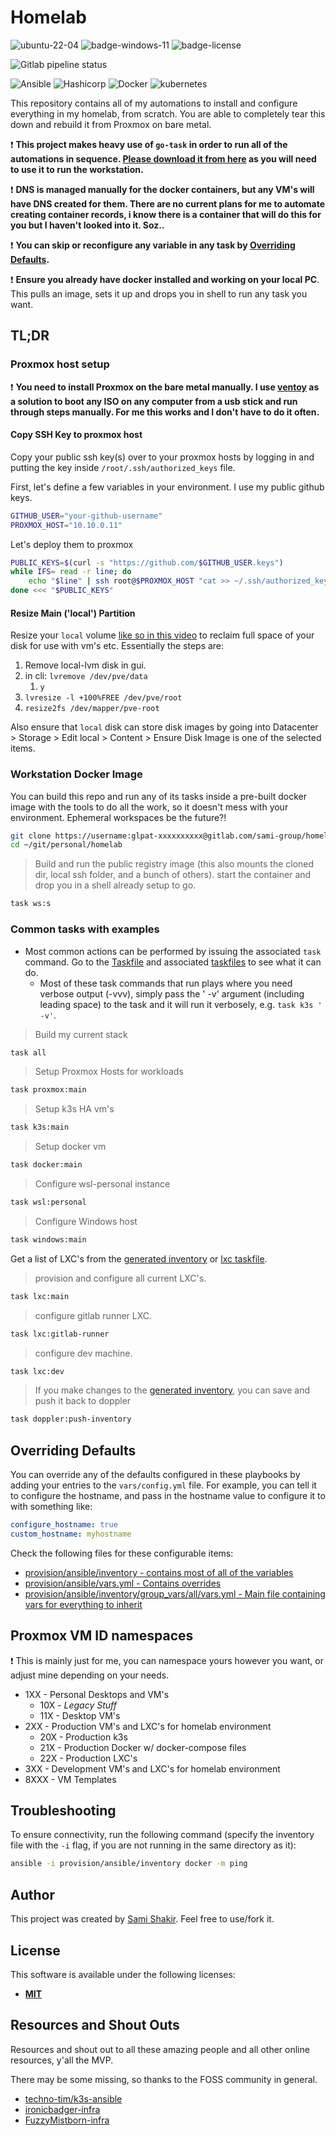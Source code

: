 # Homelab

![ubuntu-22-04](https://img.shields.io/badge/OS-Ubuntu%2022.04-blue)
![badge-windows-11](https://img.shields.io/badge/OS-Windows%2011%2021H2-blue)
![badge-license](https://img.shields.io/badge/License-MIT-informational)

![Gitlab pipeline status](https://img.shields.io/gitlab/pipeline-status/sami-group/homelab?branch=main&style=for-the-badge)

![Ansible](https://avatars.githubusercontent.com/u/1507452?s=200&v=4)
![Hashicorp](https://avatars.githubusercontent.com/u/761456?s=200&v=4)
![Docker](https://avatars.githubusercontent.com/u/38573177?s=200&v=4)
![kubernetes](https://avatars.githubusercontent.com/u/13629408?s=200&v=4)

This repository contains all of my automations to install and configure everything in my homelab, from scratch. You are able to completely tear this down and rebuild it from Proxmox on bare metal.

❗ **This project makes heavy use of `go-task` in order to run all of the automations in sequence. [Please download it from here](https://taskfile.dev/installation/) as you will need to use it to run the workstation.**

❗ **DNS is managed manually for the docker containers, but any VM's will have DNS created for them. There are no current plans for me to automate creating container records, i know there is a container that will do this for you but I haven't looked into it. Soz..**

❗ **You can skip or reconfigure any variable in any task by [Overriding Defaults](#overriding-defaults).**

❗ **Ensure you already have docker installed and working on your local PC**. This pulls an image, sets it up and drops you in shell to run any task you want.

## TL;DR

### Proxmox host setup

❗ **You need to install Proxmox on the bare metal manually. I use [ventoy](https://www.ventoy.net/en/index.html) as a solution to boot any ISO on any computer from a usb stick and run through steps manually. For me this works and I don't have to do it often.**

#### Copy SSH Key to proxmox host

Copy your public ssh key(s) over to your proxmox hosts by logging in and putting the key inside `/root/.ssh/authorized_keys` file.

First, let's define a few variables in your environment. I use my public github keys.

```bash
GITHUB_USER="your-github-username"
PROXMOX_HOST="10.10.0.11"
```

Let's deploy them to proxmox

```bash
PUBLIC_KEYS=$(curl -s "https://github.com/$GITHUB_USER.keys")
while IFS= read -r line; do
    echo "$line" | ssh root@$PROXMOX_HOST "cat >> ~/.ssh/authorized_keys"
done <<< "$PUBLIC_KEYS"
```

#### Resize Main ('local') Partition

Resize your `local` volume [like so in this video](https://youtu.be/_u8qTN3cCnQ?t=887) to reclaim full space of your disk for use with vm's etc. Essentially the steps are:

1. Remove local-lvm disk in gui.
2. in cli: `lvremove /dev/pve/data`
   1. `y`
3. `lvresize -l +100%FREE /dev/pve/root`
4. `resize2fs /dev/mapper/pve-root`

Also ensure that `local` disk can store disk images by going into Datacenter > Storage > Edit local > Content > Ensure Disk Image is one of the selected items.

### Workstation Docker Image

You can build this repo and run any of its tasks inside a pre-built docker image with the tools to do all the work, so it doesn't mess with your environment. Ephemeral workspaces be the future?!

```bash
git clone https://username:glpat-xxxxxxxxxx@gitlab.com/sami-group/homelab.git ~/git/personal/homelab
cd ~/git/personal/homelab
```

> Build and run the public registry image (this also mounts the cloned dir, local ssh folder, and a bunch of others). start the container and drop you in a shell already setup to go.

```bash
task ws:s
```

### Common tasks with examples

- Most common actions can be performed by issuing the associated `task` command. Go to the [Taskfile](Taskfile.yml) and associated [taskfiles](.taskfiles/) to see what it can do.
  - Most of these task commands that run plays where you need verbose output (-vvv), simply pass the ' -v' argument (including leading space) to the task and it will run it verbosely, e.g. `task k3s ' -v'`.

> Build my current stack

```bash
task all
```

> Setup Proxmox Hosts for workloads

```bash
task proxmox:main
```

> Setup k3s HA vm's

```bash
task k3s:main
```

> Setup docker vm

```bash
task docker:main
```

> Configure wsl-personal instance

```bash
task wsl:personal
```

> Configure Windows host

```bash
task windows:main
```

Get a list of LXC's from the [generated inventory](provision/ansible/inventory/generated.yml) or [lxc taskfile](.taskfiles/Lxc.yml).

> provision and configure all current LXC's.

```bash
task lxc:main
```

> configure gitlab runner LXC.

```bash
task lxc:gitlab-runner
```

> configure dev machine.

```bash
task lxc:dev
```

> If you make changes to the [generated inventory](provision/ansible/inventory/generated.yml), you can save and push it back to doppler

```bash
task doppler:push-inventory
```

## Overriding Defaults

You can override any of the defaults configured in these playbooks by adding your entries to the `vars/config.yml` file. For example, you can tell it to configure the hostname, and pass in the hostname value to configure it to with something like:

```yaml
configure_hostname: true
custom_hostname: myhostname
```

Check the following files for these configurable items:

- [provision/ansible/inventory - contains most of all of the variables](provision/ansible/inventory)
- [provision/ansible/vars.yml - Contains overrides](provision/ansible/vars.yml)
- [provision/ansible/inventory/group_vars/all/vars.yml - Main file containing vars for everything to inherit](provision/ansible/inventory/group_vars/all/vars.yml)

## Proxmox VM ID namespaces

❗ This is mainly just for me, you can namespace yours however you want, or adjust mine depending on your needs.

- 1XX - Personal Desktops and VM's
  - 10X - *Legacy Stuff*
  - 11X - Desktop VM's
- 2XX - Production VM's and LXC's for homelab environment
  - 20X - Production k3s
  - 21X - Production Docker w/ docker-compose files
  - 22X - Production LXC's
- 3XX - Development VM's and LXC's for homelab environment
- 8XXX - VM Templates

## Troubleshooting

To ensure connectivity, run the following command (specify the inventory file with the `-i` flag, if you are not running in the same directory as it):

```bash
ansible -i provision/ansible/inventory docker -m ping
```

## Author

This project was created by [Sami Shakir](https://www.linkedin.com/in/sami-shakir/). Feel free to use/fork it.

## License

This software is available under the following licenses:

- **[MIT](./LICENSE)**

## Resources and Shout Outs

Resources and shout out to all these amazing people and all other online resources, y'all the MVP.

There may be some missing, so thanks to the FOSS community in general.

- [techno-tim/k3s-ansible](https://github.com/techno-tim/k3s-ansible)
- [ironicbadger-infra](https://github.com/ironicbadger/infra)
- [FuzzyMistborn-infra](https://github.com/FuzzyMistborn/infra)
